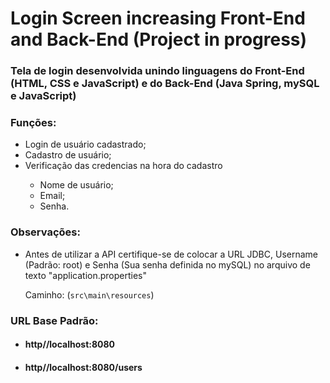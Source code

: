 <h1>Login Screen increasing Front-End and Back-End (Project in progress)</h1>
<h3>Tela de login desenvolvida unindo linguagens do Front-End (HTML, CSS e JavaScript) e do Back-End (Java Spring, mySQL e JavaScript)</h3>
<h3>Funções:</h3>
<ul>
  <li>Login de usuário cadastrado;</li>
  <li>Cadastro de usuário;</li>
  <li>Verificação das credencias na hora do cadastro</li>
  <ul>
    <li>Nome de usuário;</li>
    <li>Email;</li>
    <li>Senha.</li>
  </ul>
</ul>
<h3>Observações:</h3>
<ul>
  <li><p>Antes de utilizar a API certifique-se de colocar a URL JDBC, Username (Padrão: root) e Senha (Sua senha definida no mySQL) no arquivo de texto "application.properties"</p>
  <p>Caminho: (<code>src\main\resources</code>)</p></li>
</ul>
<h3>URL Base Padrão:</h3>
<ul>
  <li><h4>http//localhost:8080</h4></li>
  <li><h4>http//localhost:8080/users</h4></li>
</ul>
